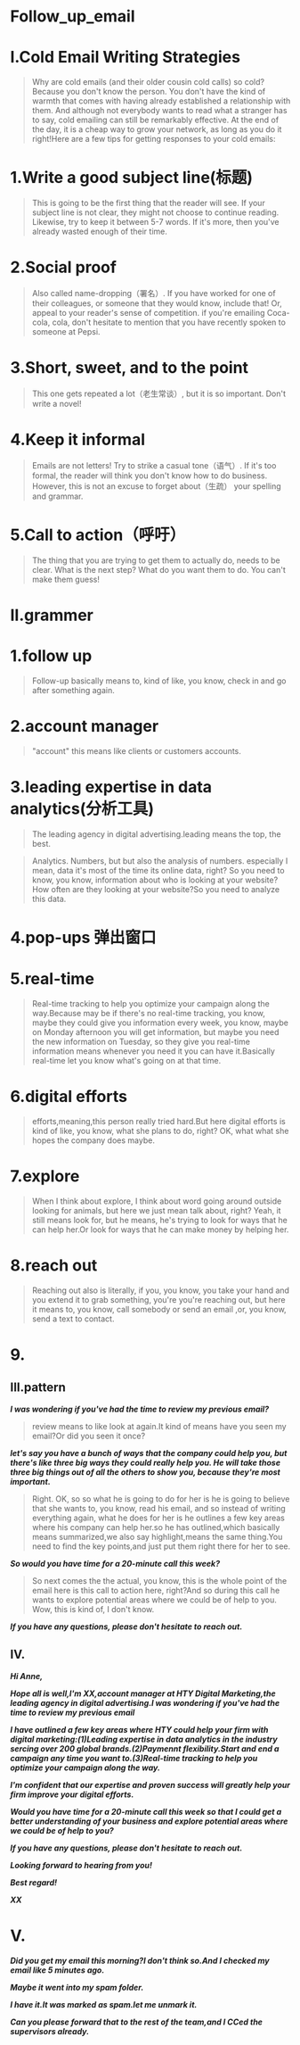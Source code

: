 # Follow_up_email

# I.Cold Email Writing Strategies
> Why are cold emails (and their older cousin cold calls) so cold? Because you don't know the person. You don't have the kind of warmth that comes with having already established a relationship with them. And although not everybody wants to read what a stranger has to say, cold emailing can still be remarkably effective. At the end of the day, it is a cheap way to grow your network, as long as you do it right!Here are a few tips for getting responses to your cold emails:

# 1.Write a good subject line(标题)
> This is going to be the first thing that the reader will see. If your subject line is not clear, they might not choose to continue reading. Likewise, try to keep it between 5-7 words. If it's more, then you've already wasted enough of their time.

# 2.Social proof
> Also called name-dropping（署名）. If you have worked for one of their colleagues, or someone that they would know, include that! Or, appeal to your reader's sense of competition. if you're emailing Coca-cola, cola, don't hesitate to mention that you have recently spoken to someone at Pepsi.

# 3.Short, sweet, and to the point
> This one gets repeated a lot（老生常谈）, but it is so important. Don't write a novel!

# 4.Keep it informal
> Emails are not letters! Try to strike a casual tone（语气）. If it's too formal, the reader will think you don't know how to do business. However, this is not an excuse to forget about（生疏） your spelling and grammar.

# 5.Call to action（呼吁）
> The thing that you are trying to get them to actually do, needs to be clear. What is the next step? What do you want them to do. You can't make them guess!

# II.grammer
# 1.follow up
> Follow-up basically means to, kind of like, you know, check in and go after something again.

# 2.account manager 
> "account" this means like clients or customers accounts.

# 3.leading expertise in data analytics(分析工具)
> The leading agency in digital advertising.leading means the top, the best.

> Analytics. Numbers, but but also the analysis of numbers. especially I mean, data it's most of the time its online data, right? So you need to know, you know, information about who is looking at your website?How often are they looking at your website?So you need to analyze this data.

# 4.pop-ups 弹出窗口

# 5.real-time 
> Real-time tracking to help you optimize your campaign along the way.Because may be if there's no real-time tracking, you know, maybe they could give you information every week, you know, maybe on Monday afternoon you will get information, but maybe you need the new information on Tuesday, so they give you real-time information means whenever you need it you can have it.Basically real-time let you know what's going on at that time.

# 6.digital efforts
> efforts,meaning,this person really tried hard.But here digital efforts is kind of like, you know, what she plans to do, right? OK, what what she hopes the company does maybe.

# 7.explore
> When I think about explore, I think about word going around outside looking for animals, but here we just mean talk about, right? Yeah, it still means look for, but he means, he's trying to look for ways that he can help her.Or look for ways that he can make money by helping her.

# 8.reach out 
> Reaching out also is literally, if you, you know, you take your hand and you extend it to grab something, you're you're reaching out, but here it means to, you know, call somebody or send an email ,or, you know, send a text to contact. 

# 9.











## III.pattern
***I was wondering if you've had the time to review my previous email?***

> review means to like look at again.It kind of means have you seen my email?Or did you seen it once?

***let's say you have a bunch of ways that the company could help you, but there's like three big ways they could really help you. He will take those three big things out of all the others to show you, because they're most important.***

> Right. OK, so so what he is going to do for her is he is going to believe that she wants to, you know, read his email, and so instead of writing everything again, what he does for her is he outlines a few key areas where his company can help her.so he has outlined,which basically means summarized,we also say highlight,means the same thing.You need to find the key points,and just put them right there for her to see.

***So would you have time for a 20-minute call this week?***
> So next comes the the actual, you know, this is the whole point of the email here is this call to action here, right?And so during this call he wants to explore potential areas where we could be of help to you. Wow, this is kind of, I don't know.

***If you have any questions, please don't hesitate to reach out.***

## IV.
***Hi Anne,***

***Hope all is well,I'm XX,account manager at HTY Digital Marketing,the leading agency in digital advertising.I was wondering if you've had the time to review my previous email***

***I have outlined a few key areas where HTY could help your firm with digital marketing:(1)Leading expertise in data analytics in the industry sercing over 200 global brands.(2)Paymennt flexibility.Start and end a campaign any time you want to.(3)Real-time tracking to help you optimize your campaign along the way.***

***I'm confident that our expertise and proven success will greatly help your firm improve your digital efforts.***

***Would you have time for a 20-minute call this week so that I could get a better understanding of your business and explore potential areas where we could be of help to you?***

***If you have any questions, please don't hesitate to reach out.***

***Looking forward to hearing from you!***

***Best regard!***

***XX***

# V.
***Did you get my email this morning?I don't think so.And I checked my email like 5 minutes ago.***

***Maybe it went into my spam folder.***

***I have it.It was marked as spam.let me unmark it.***

***Can you please forward that to the rest of the team,and I CCed the supervisors already.***

